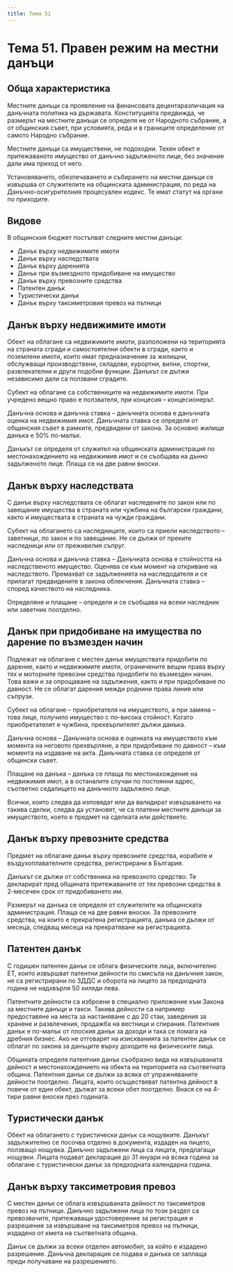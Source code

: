 ```yaml
---
title: Тема 51
---
```


# **Тема 51. Правен режим на местни данъци**
## Обща характеристика
Местните данъци са проявление на финансовата децентаразличация на данъчната политика на държавата. Конституцията предвижда, че размерът на местните данъци се определя не от Народното събрание, а от общинския съвет, при условията, реда и в границите определение от самото Народно събрание. 

Местните данъци са имуществени, не подоходни. Техен обект е притежаваното имущество от данъчно задълженото лице, без значение дали има приход от него.

Установяването, обезпечаването и събирането на местни данъци се извършва от служителите на общинската администрация, по реда на Данъчно-осигурителния процесуален кодекс. Те имат статут на органи по приходите.

## Видове
В общинския бюджет постъпват следните местни данъци:

- Данък върху недвижимите имоти
- Данък върху наследствата
- Данък върху даренията
- Данък при възмездното придобиване на имущество
- Данък върху превозните средства
- Патентен данък
- Туристически данък
- Данък върху таксиметровия превоз на пътници

## Данък върху недвижимите имоти
Обект на облагане са недвижимите имоти, разположени на територията на страната сгради и самостоятелни обекти в сгради, както и поземлени имоти, които имат предназначение за жилищни, обслужващи производствени, складови, курортни, вилни, спортни, развлекателни и други подобни функции. Данъкът се дължи независимо дали са ползвани сградите.

Субект на облагане са собствениците на недвижимите имоти. При учредено вещно право е ползвателя, при концесия – концесионерът.

Данъчна основа и данъчна ставка – данъчната основа е данъчната оценка на недвижимия имот. Данъчната ставка се определя от общинския съвет в рамките, предвидени от закона. За основно жилище данъка е 50% по-малък.

Данъкът се определя от служител на общинската администрация по местонахождението на недвижимия имот и се съобщава на дънно задълженото лице. Плаща се на две равни вноски.

## Данък върху наследствата
С данък върху наследствата се облагат наследените по закон или по завещание имущества в страната или чужбина на български граждани, както и имуществата в страната на чужди граждани.

Субект на облагането са наследниците, които са приели наследството – заветници, по закон и по завещание. Не се дължи от преките наследници или от преживелия съпруг.

Данъчна основа и данъчна ставка – Данъчната основа е стойността на наследственото имущество. Оценява се към момент на откриване на наследството. Премахват се задълженията на наследодателя и се прилагат предвидените в закона облекчения. Данъчната ставка – според качеството на наследника.

Определяне и плащане – определя и се съобщава на всеки наследник или заветник поотделно.

## Данък при придобиване на имущества по дарение по възмезден начин
Подлежат на облагане с местен данък имуществата придобити по дарение, както и недвижимите имоти, ограничените вещни права върху тях и моторните превозни средства придобити по възмезден начин. Това важи и за опрощаване на задължения, както и при придобиване по давност. Не се облагат дарения межди роднини права линия или съпрузи.

Субект на облагане – приобретателя на имуществото, а при замяна – това лице, получило имущество с по-висока стойност. Когато приобретателят е чужбина, прехвърлителят дължи данъка.

Данъчна основа – Данъчната основа е оценката на имуществото към момента на неговото прехвърляне, а при придобиване по давност – към момента на издаване на акта. Данъчната ставка се определя от общински съвет.

Плащане на данъка – данъка се плаща по местонахождение на недвижимия имот, а в останалите случаи по постоянни адрес, съответно седалището на данъчното задължено лице.

Всички, които следва да изповядат или да валидират извършването на такива сделки, следва да установят, че са платени местните данъци за имуществото, което е предмет на сделката или действието. 

## Данък върху превозните средства
Предмет на облагане данък върху превозните средства, корабите и въздухоплавателните средства, регистрирани в България.

Данъкът се дължи от собственика на превозното средство. Те декларират пред общината притежаваните от тях превозни средства в 2-месечен срок от придобиването им.

Размерът на данъка се определя от служителите на общинската администрация. Плаща се на две равни вноски. За превозните средства, на които е прекратена регистрацията, данъка се дължи от месеца, следващ месеца на прекратяване на регистрацията.

## Патентен данък
С годишен патентен данък се облага физическите лица, включително ЕТ, които извършват патентни дейности по смисъла на данъчния закон, не са регистрирани по ЗДДС и оборота на лицето за предходната година не надхвърля 50 хиляди лева.

Патентните дейности са изброени в специално приложение към Закона за местните данъци и такси. Такива дейности са например предоставяне на места за настаняване с до 20 стаи, заведения за хранене и развлечения, продажба на вестници и спирания. Патентния данък е по-малък от плоския данък за доходи и така се помага на дребния бизнес. Ако не отговарят на изискванията за патентен данък се облагат по закона за данъците върху доходите на физическите лица.

Общината определя патентния данък съобразно вида на извършваната дейност и местонахождението на обекта на територията на съответната община. Патентния данък се дължи за всяка от упражняваните дейности поотделно. Лицата, които осъществяват патентна дейност в повече от един обект, дължат за всеки обет поотделно. Внася се на 4-тири равни вноски през годината.

## Туристически данък
Обект на облагането с туристически данък са нощувките. Данъкът задължително се посочва отделно в документа, издаден на лицето, ползващо нощувка. Данъчно задължени лица са лицата, предлагащи нощувки. Лицата подават декларация до 31 януари на всяка година за облагане с туристически данък за предходната календарна година.

## Данък върху таксиметровия превоз
С местен данък се облага извършваната дейност по таксиметров превоз на пътници. Данъчно задължени лица по този раздел са превозвачите, притежаващи удостоверение за регистрация и разрешение за извършване на таксиметров превоз на пътници, издадено от кмета на съответната община.

Данък се дължи за всеки отделен автомобил, за който е издадено разрешение. Данъчна декларация се подава и данъка се заплаща преди получаване на разрешението.

